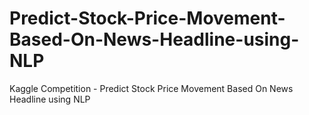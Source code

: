 # Predict-Stock-Price-Movement-Based-On-News-Headline-using-NLP
Kaggle Competition - Predict Stock Price Movement Based On News Headline using NLP
